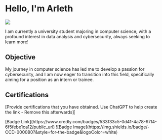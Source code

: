 # Hello, I'm Arleth
<a href="https://www.linkedin.com/in/alexandra-b-560543242/"><img src="https://img.shields.io/badge/-LinkedIn-0072b1?&style=for-the-badge&logo=linkedin&logoColor=white" /></a>

I am currently a university student majoring in computer science, with a profound interest in data analysis and cybersecurity, always seeking to learn more!

## Objective

My journey in computer science has led me to develop a passion for cybersecurity, and I am now eager to transition into this field, specifically aiming for a position as an intern or trainee.

## Certifications
[Provide certifications that you have obtained. Use ChatGPT to help create the link - Remove this afterwards]]
<div>
[Badge Link](https://www.credly.com/badges/533f33c5-0d41-4a78-97f4-6f5febe1ca12/public_url)
![Badge Image](https://img.shields.io/badge/-CCD-000080?&style=for-the-badge&logoColor=white)
</div>
